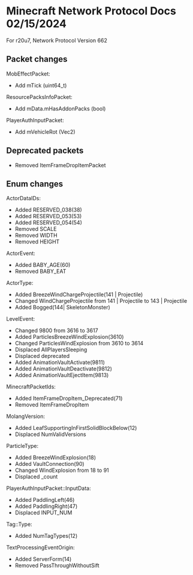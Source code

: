 # Minecraft Network Protocol Docs 02/15/2024
For r20u7, Network Protocol Version 662


## Packet changes

MobEffectPacket:
* Add mTick (uint64_t)

ResourcePacksInfoPacket:
* Add mData.mHasAddonPacks (bool)

PlayerAuthInputPacket:
* Add mVehicleRot (Vec2)


## Deprecated packets 

* Removed ItemFrameDropItemPacket


## Enum changes

ActorDataIDs:
* Added RESERVED_038(38)
* Added RESERVED_053(53)
* Added RESERVED_054(54)
* Removed SCALE
* Removed WIDTH
* Removed HEIGHT

ActorEvent:
* Added BABY_AGE(60)
* Removed BABY_EAT

ActorType:
* Added BreezeWindChargeProjectile(141 | Projectile)
* Changed WindChargeProjectile from 141 | Projectile to 143 | Projectile
* Added Bogged(144| SkeletonMonster)

LevelEvent:
* Changed 9800 from 3616 to 3617
* Added ParticlesBreezeWindExplosion(3610)
* Changed ParticlesWindExplosion from 3610 to 3614
* Displaced AllPlayersSleeping
* Displaced deprecated
* Added AnimationVaultActivate(9811)
* Added AnimationVaultDeactivate(9812)
* Added AnimationVaultEjectItem(9813)

MinecraftPacketIds:
* Added ItemFrameDropItem_Deprecated(71)
* Removed ItemFrameDropItem

MolangVersion:
* Added LeafSupportingInFirstSolidBlockBelow(12)
* Displaced NumValidVersions

ParticleType:
* Added BreezeWindExplosion(18)
* Added VaultConnection(90)
* Changed WindExplosion from 18 to 91
* Displaced _count

PlayerAuthInputPacket::InputData:
* Added PaddlingLeft(46)
* Added PaddlingRight(47)
* Displaced INPUT_NUM

Tag::Type:
* Added NumTagTypes(12)

TextProcessingEventOrigin:
* Added ServerForm(14)
* Removed PassThroughWithoutSift